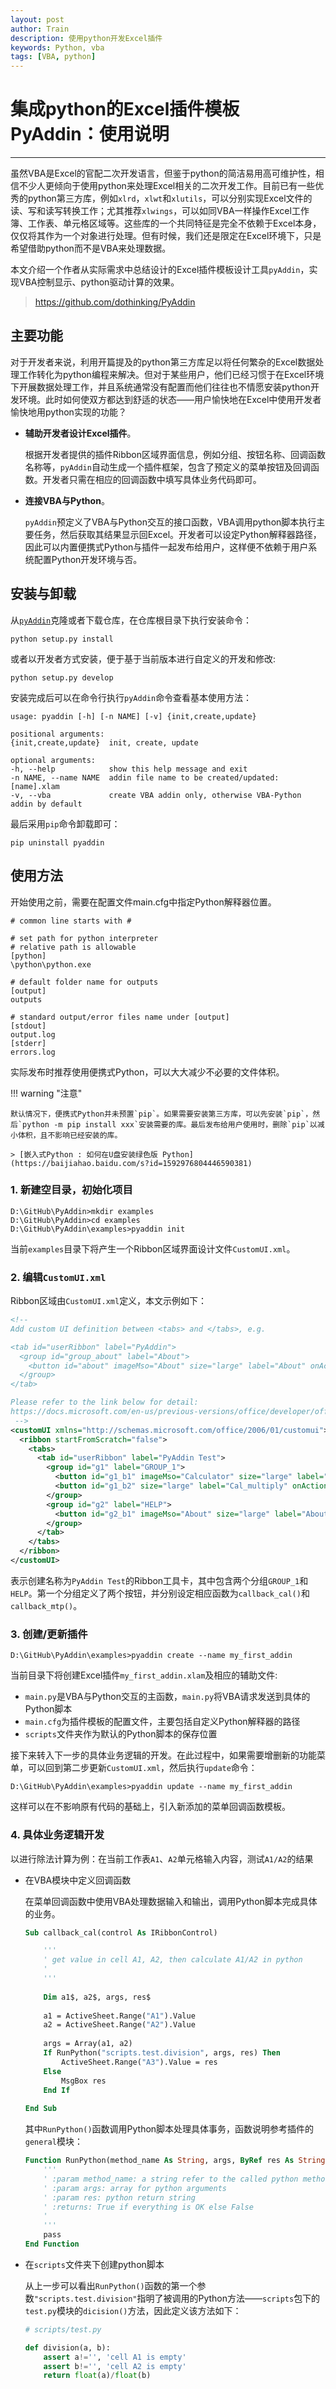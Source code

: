 ```yaml
---
layout: post
author: Train
description: 使用python开发Excel插件
keywords: Python, vba
tags: [VBA, python]
---
```


# 集成python的Excel插件模板PyAddin：使用说明

---

虽然VBA是Excel的官配二次开发语言，但鉴于python的简洁易用高可维护性，相信不少人更倾向于使用python来处理Excel相关的二次开发工作。目前已有一些优秀的python第三方库，例如`xlrd`，`xlwt`和`xlutils`，可以分别实现Excel文件的读、写和读写转换工作；尤其推荐`xlwings`，可以如同VBA一样操作Excel工作簿、工作表、单元格区域等。这些库的一个共同特征是完全不依赖于Excel本身，仅仅将其作为一个对象进行处理。但有时候，我们还是限定在Excel环境下，只是希望借助python而不是VBA来处理数据。

本文介绍一个作者从实际需求中总结设计的Excel插件模板设计工具`pyAddin`，实现VBA控制显示、python驱动计算的效果。

> https://github.com/dothinking/PyAddin


## 主要功能

对于开发者来说，利用开篇提及的python第三方库足以将任何繁杂的Excel数据处理工作转化为python编程来解决。但对于某些用户，他们已经习惯于在Excel环境下开展数据处理工作，并且系统通常没有配置而他们往往也不情愿安装python开发环境。此时如何使双方都达到舒适的状态——用户愉快地在Excel中使用开发者愉快地用python实现的功能？

- **辅助开发者设计Excel插件**。

    根据开发者提供的插件Ribbon区域界面信息，例如分组、按钮名称、回调函数名称等，`pyAddin`自动生成一个插件框架，包含了预定义的菜单按钮及回调函数。开发者只需在相应的回调函数中填写具体业务代码即可。

- **连接VBA与Python**。

    `pyAddin`预定义了VBA与Python交互的接口函数，VBA调用python脚本执行主要任务，然后获取其结果显示回Excel。开发者可以设定Python解释器路径，因此可以内置便携式Python与插件一起发布给用户，这样便不依赖于用户系统配置Python开发环境与否。

## 安装与卸载

从[`pyAddin`](https://github.com/dothinking/PyAddin)克隆或者下载仓库，在仓库根目录下执行安装命令：


    python setup.py install


或者以开发者方式安装，便于基于当前版本进行自定义的开发和修改:


    python setup.py develop


安装完成后可以在命令行执行`pyAddin`命令查看基本使用方法：


    usage: pyaddin [-h] [-n NAME] [-v] {init,create,update}

    positional arguments:
    {init,create,update}  init, create, update

    optional arguments:
    -h, --help            show this help message and exit
    -n NAME, --name NAME  addin file name to be created/updated: [name].xlam
    -v, --vba             create VBA addin only, otherwise VBA-Python addin by default


最后采用`pip`命令卸载即可：

    pip uninstall pyaddin


## 使用方法

开始使用之前，需要在配置文件main.cfg中指定Python解释器位置。

    # common line starts with #

    # set path for python interpreter
    # relative path is allowable
    [python]
    \python\python.exe

    # default folder name for outputs
    [output]
    outputs

    # standard output/error files name under [output]
    [stdout]
    output.log
    [stderr]
    errors.log

实际发布时推荐使用便携式Python，可以大大减少不必要的文件体积。

!!! warning "注意"

    默认情况下，便携式Python并未预置`pip`。如果需要安装第三方库，可以先安装`pip`，然后`python -m pip install xxx`安装需要的库。最后发布给用户使用时，删除`pip`以减小体积，且不影响已经安装的库。
    
    > [嵌入式Python : 如何在U盘安装绿色版 Python](https://baijiahao.baidu.com/s?id=1592976804446590381)

### 1. 新建空目录，初始化项目


    D:\GitHub\PyAddin>mkdir examples
    D:\GitHub\PyAddin>cd examples
    D:\GitHub\PyAddin\examples>pyaddin init


当前`examples`目录下将产生一个Ribbon区域界面设计文件`CustomUI.xml`。

### 2. 编辑`CustomUI.xml`

Ribbon区域由`CustomUI.xml`定义，本文示例如下：

```xml
<!--
Add custom UI definition between <tabs> and </tabs>, e.g.

<tab id="userRibbon" label="PyAddin">
  <group id="group_about" label="About">
    <button id="about" imageMso="About" size="large" label="About" onAction="callback_about"/>
  </group>
</tab>

Please refer to the link below for detail:
https://docs.microsoft.com/en-us/previous-versions/office/developer/office-2007/aa338202(v%3doffice.12)
 -->
<customUI xmlns="http://schemas.microsoft.com/office/2006/01/customui">
  <ribbon startFromScratch="false">
    <tabs>
      <tab id="userRibbon" label="PyAddin Test">
        <group id="g1" label="GROUP_1">
          <button id="g1_b1" imageMso="Calculator" size="large" label="Cal_division" onAction="callback_cal"/>
          <button id="g1_b2" size="large" label="Cal_multiply" onAction="callback_mtp"/>
        </group>
        <group id="g2" label="HELP">
          <button id="g2_b1" imageMso="About" size="large" label="About" onAction="callback_about"/>
        </group>                
      </tab>
    </tabs>
  </ribbon>
</customUI>
```

表示创建名称为`PyAddin Test`的Ribbon工具卡，其中包含两个分组`GROUP_1`和`HELP`。第一个分组定义了两个按钮，并分别设定相应函数为`callback_cal()`和`callback_mtp()`。

### 3. 创建/更新插件


    D:\GitHub\PyAddin\examples>pyaddin create --name my_first_addin


当前目录下将创建Excel插件`my_first_addin.xlam`及相应的辅助文件:

- `main.py`是VBA与Python交互的主函数，`main.py`将VBA请求发送到具体的Python脚本
- `main.cfg`为插件模板的配置文件，主要包括自定义Python解释器的路径
- `scripts`文件夹作为默认的Python脚本的保存位置


接下来转入下一步的具体业务逻辑的开发。在此过程中，如果需要增删新的功能菜单，可以回到第二步更新`CustomUI.xml`，然后执行`update`命令：


    D:\GitHub\PyAddin\examples>pyaddin update --name my_first_addin


这样可以在不影响原有代码的基础上，引入新添加的菜单回调函数模板。

### 4. 具体业务逻辑开发

以进行除法计算为例：在当前工作表`A1`、`A2`单元格输入内容，测试`A1/A2`的结果

- 在VBA模块中定义回调函数

    在菜单回调函数中使用VBA处理数据输入和输出，调用Python脚本完成具体的业务。

    ```vb
    Sub callback_cal(control As IRibbonControl)

        '''
        ' get value in cell A1, A2, then calculate A1/A2 in python
        '
        '''
        
        Dim a1$, a2$, args, res$
        
        a1 = ActiveSheet.Range("A1").Value
        a2 = ActiveSheet.Range("A2").Value
        
        args = Array(a1, a2)
        If RunPython("scripts.test.division", args, res) Then
            ActiveSheet.Range("A3").Value = res
        Else
            MsgBox res
        End If
        
    End Sub
    ```

    其中`RunPython()`函数调用Python脚本处理具体事务，函数说明参考插件的`general`模块： 

    ```vb
    Function RunPython(method_name As String, args, ByRef res As String) As Boolean
        '''
        ' :param method_name: a string refer to the called python method -> package.module.method
        ' :param args: array for python arguments
        ' :param res: python return string
        ' :returns: True if everything is OK else False
        '
        '''
        pass
    End Function
    ```


- 在`scripts`文件夹下创建python脚本

    从上一步可以看出`RunPython()`函数的第一个参数`"scripts.test.division"`指明了被调用的Python方法——`scripts`包下的`test.py`模块的`dicision()`方法，因此定义该方法如下：

    ```python
    # scripts/test.py

    def division(a, b):
        assert a!='', 'cell A1 is empty'
        assert b!='', 'cell A2 is empty'
        return float(a)/float(b)
    ```